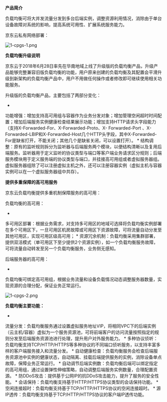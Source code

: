**产品简介**

负载均衡可将大并发流量分发到多台后端实例，调整资源利用情况，消除由于单台设备故障对系统的影响，提高系统可用性、扩展系统服务能力。

京东云私有网络部署：

![1-cpgs-1.png](https://img1.jcloudcs.com/cms/287fa9f0-6716-4cab-a835-b7b387cacb3820180628234408.png)

**负载均衡升级说明**

京东云于2018年6月28日率先在华南地域上线了升级版的负载均衡产品，升级产品能够完整兼容旧版负载均衡的功能，用户原来创建的负载均衡及其配置会平滑升级到新架构的负载均衡产品中，用户不用做任何操作或者修改即可继续使用相关功能服务。

升级版的负载均衡产品，主要包括了两部分变化：

* 
功能增强：增加支持高可用组与容器作为业务分发对象；增加管理空闲超时时间配置；增加后端服务实例健康检查结果展示功能；增加支持HTTP请求头字段能力（支持X-Forwarded-For、X-Forwarded-Proto、X- Forwarded-Port 、X-Forwarded-LBIP和X-Forwarded-Host几个HTTP头字段，其中X-Forwarded-For是缺省打开，不能关闭；其他几个是缺省关闭，可以设置打开）。
* 
结构调整：原有的监听规则拆分为监听器与后端服务两个模块，以便结构清晰以及复用后端服务。监听器用于定义监听的协议类型与端口等客户端业务请求区分规则；后端服务模块用于定义服务端的协议类型与端口，并挂接高可用组或者虚拟服务器组。虚拟服务器组除了可以注册虚拟主机之外，还可以注册容器实例（虚拟主机与容器实例可以在一个虚拟服务器组中共存）。

**提供多重保障的高可用服务**

京东云负载均衡提供多重机制保障服务的高可用：

负载均衡的高可用：

* 
多可用区部署：根据业务需求，对支持多可用区的地域可选择将负载均衡实例部署在多个可用区下，一旦可用区机房故障或可用区下资源故障，可将流量自动分发至其他可用区，实现可用区级高可用；
* 
资源冗余机制：负载均衡采用集群部署，提供双活模式（单可用区下至少提供2个资源实例），如一个负载均衡服务故障，可将流量自动转发至另一个负载均衡服务，业务侧无感知。

后端服务器的高可用：

* 
负载均衡可绑定高可用组，根据业务流量和设备负载情况动态调整服务器数量，实现资源的合理分配，保证业务正常运行。

![1-cpgs-2.png](https://img1.jcloudcs.com/cms/aedcc70a-8ddc-4129-85ce-6c8991c9a13c20180628235103.png)

**负载均衡主要功能：**

* 
流量分发：负载均衡服务通过设置虚拟服务地址VIP，将相同VPC下的后端实例（云主机/容器）虚拟为一个服务资源池，可将前端客户的访问流量按照指定的规则分发至后端服务资源池进行处理，提升用户对外服务能力。
* 
多种协议侦听：负载均衡支持TCP/HTTP/HTTPS等多种协议的不同端口侦听服务，以支持丰富多样的客户端服务接入和流量分发。
* 
自动健康检查：负载均衡服务会检查后端服务资源池中实例的健康状态，自动隔离、挂载后端提供服务的实例，消除设备单点故障，保障业务正常运行。
* 
自动调节后端实例数：负载均衡后端可以绑定指定的高可用组，通过设置弹性伸缩策略，自动调整后端服务实例数量，合理配置资源。
* 
防DDoS攻击：提供基于公网IP的抗DDoS攻击能力，提升了服务的安全性能。
* 
会话保持：负载均衡支持基于HTTP/HTTPS协议类型的会话保持功能。
* 
空闲连接超时：负载均衡支持基于TCP/HTTP/HTTPS协议的空闲连接超时。
* 
源IP透传：负载均衡支持基于TCP/HTTP/HTTPS协议的客户端IP透传功能。
